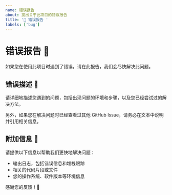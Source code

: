```yaml
---
name: 错误报告
about: 提出关于此项目的错误报告
title: '🐞 错误报告 '
labels: ['bug']
---
```


# 错误报告 🐞

如果您在使用此项目时遇到了错误，请在此报告，我们会尽快解决此问题。

## 错误描述 🤔

请详细地描述您遇到的问题，包括出现问题的环境和步骤，以及您已经尝试过的解决方法。

另外，如果您在解决问题时已经查看过其他 GitHub Issue，请务必在文本中说明并引用相关信息。

## 附加信息 📝

请提供以下信息以帮助我们更快地解决问题：

- 输出日志，包括错误信息和堆栈跟踪
- 相关的代码片段或文件
- 您的操作系统、软件版本等环境信息

感谢您的反馈！🙏
